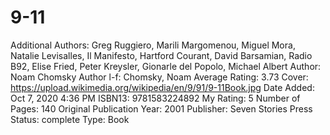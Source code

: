 # 9-11

Additional Authors: Greg Ruggiero, Marili Margomenou, Miguel Mora, Natalie Levisalles, Il Manifesto, Hartford Courant, David Barsamian, Radio B92, Elise Fried, Peter Kreysler, Gionarle del Popolo, Michael Albert
Author: Noam Chomsky
Author l-f: Chomsky, Noam
Average Rating: 3.73
Cover: https://upload.wikimedia.org/wikipedia/en/9/91/9-11Book.jpg
Date Added: Oct 7, 2020 4:36 PM
ISBN13: 9781583224892
My Rating: 5
Number of Pages: 140
Original Publication Year: 2001
Publisher: Seven Stories Press
Status: complete
Type: Book